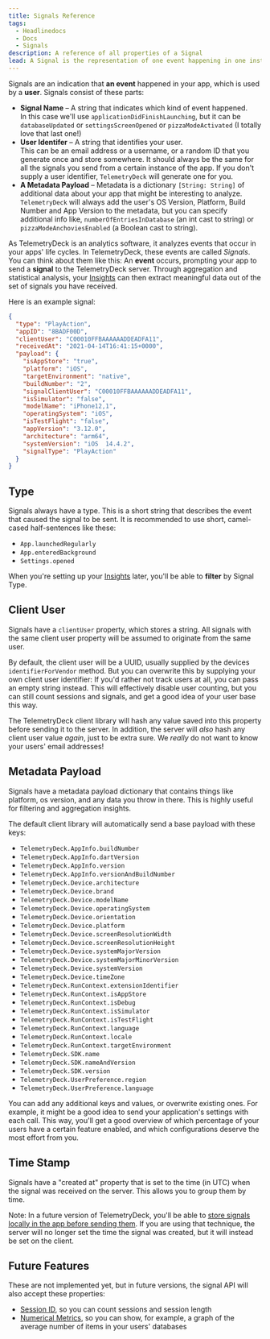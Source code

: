```yaml
---
title: Signals Reference
tags:
  - Headlinedocs
  - Docs
  - Signals
description: A reference of all properties of a Signal
lead: A Signal is the representation of one event happening in one instance of your app. Here is an overview of its properties.
---
```


Signals are an indication that **an event** happened in your app, which is used by a **user**. Signals consist of these parts:

- **Signal Name** – A string that indicates which kind of event happened.<br>In this case we'll use `applicationDidFinishLaunching`, but it can be `databaseUpdated` or `settingsScreenOpened` or `pizzaModeActivated` (I totally love that last one!)
- **User Identifer** – A string that identifies your user.<br>This can be an email address or a username, or a random ID that you generate once and store somewhere. It should always be the same for all the signals you send from a certain instance of the app. If you don't supply a user identifier, `TelemetryDeck` will generate one for you.
- **A Metadata Payload** – Metadata is a dictionary `[String: String]` of additional data about your app that might be interesting to analyze.<br>`TelemetryDeck` will always add the user's OS Version, Platform, Build Number and App Version to the metadata, but you can specify additional info like, `numberOfEntriesInDatabase` (an int cast to string) or `pizzaModeAnchoviesEnabled` (a Boolean cast to string).

As TelemetryDeck is an analytics software, it analyzes events that occur in your apps' life cycles. In TelemetryDeck,
these events are called _Signals_. You can think about them like this: An **event** occurs, prompting your app to
send a **signal** to the TelemetryDeck server. Through aggregation and statistical analysis, your
[Insights](/docs/api/insights-reference/) can then extract meaningful data out of the set of signals you have received.

Here is an example signal:

```json
{
  "type": "PlayAction",
  "appID": "8BADF00D",
  "clientUser": "C00010FFBAAAAAADDEADFA11",
  "receivedAt": "2021-04-14T16:41:15+0000",
  "payload": {
    "isAppStore": "true",
    "platform": "iOS",
    "targetEnvironment": "native",
    "buildNumber": "2",
    "signalClientUser": "C00010FFBAAAAAADDEADFA11",
    "isSimulator": "false",
    "modelName": "iPhone12,1",
    "operatingSystem": "iOS",
    "isTestFlight": "false",
    "appVersion": "3.12.0",
    "architecture": "arm64",
    "systemVersion": "iOS  14.4.2",
    "signalType": "PlayAction"
  }
}
```

## Type

Signals always have a type. This is a short string that describes the event that caused the signal to be sent. It is
recommended to use short, camel-cased half-sentences like these:

- `App.launchedRegularly`
- `App.enteredBackground`
- `Settings.opened`

When you're setting up your [Insights](/docs/api/insights-reference/) later, you'll be able to **filter** by Signal Type.

## Client User

Signals have a `clientUser` property, which stores a string. All signals with the same client user property will be
assumed to originate from the same user.

By default, the client user will be a UUID, usually supplied by the devices `identifierForVendor` method. But you can
overwrite this by supplying your own client user identifier: If you'd rather not track users at all, you can pass
an empty string instead. This will effectively disable user counting, but you can still count sessions and signals,
and get a good idea of your user base this way.

The TelemetryDeck client library will hash any value saved into this property before sending it to the server. In
addition, the server will _also_ hash any client user value _again_, just to be extra sure. We _really_ do not want to
know your users' email addresses!

## Metadata Payload

Signals have a metadata payload dictionary that contains things like platform, os version, and any data you throw in
there. This is highly useful for filtering and aggregation insights.

The default client library will automatically send a base payload with these keys:

- `TelemetryDeck.AppInfo.buildNumber`
- `TelemetryDeck.AppInfo.dartVersion`
- `TelemetryDeck.AppInfo.version`
- `TelemetryDeck.AppInfo.versionAndBuildNumber`
- `TelemetryDeck.Device.architecture`
- `TelemetryDeck.Device.brand`
- `TelemetryDeck.Device.modelName`
- `TelemetryDeck.Device.operatingSystem`
- `TelemetryDeck.Device.orientation`
- `TelemetryDeck.Device.platform`
- `TelemetryDeck.Device.screenResolutionWidth`
- `TelemetryDeck.Device.screenResolutionHeight`
- `TelemetryDeck.Device.systemMajorVersion`
- `TelemetryDeck.Device.systemMajorMinorVersion`
- `TelemetryDeck.Device.systemVersion`
- `TelemetryDeck.Device.timeZone`
- `TelemetryDeck.RunContext.extensionIdentifier`
- `TelemetryDeck.RunContext.isAppStore`
- `TelemetryDeck.RunContext.isDebug`
- `TelemetryDeck.RunContext.isSimulator`
- `TelemetryDeck.RunContext.isTestFlight`
- `TelemetryDeck.RunContext.language`
- `TelemetryDeck.RunContext.locale`
- `TelemetryDeck.RunContext.targetEnvironment`
- `TelemetryDeck.SDK.name`
- `TelemetryDeck.SDK.nameAndVersion`
- `TelemetryDeck.SDK.version`
- `TelemetryDeck.UserPreference.region`
- `TelemetryDeck.UserPreference.language`

You can add any additional keys and values, or overwrite existing ones. For example, it might be a good idea to send
your application's settings with each call. This way, you'll get a good overview of which percentage of your users
have a certain feature enabled, and which configurations deserve the most effort from you.

## Time Stamp

Signals have a "created at" property that is set to the time (in UTC) when the signal was received on the server. This
allows you to group them by time.

<div class="alert alert-info" role="alert">
Note: In a future version of TelemetryDeck, you'll be able to <a href="https://github.com/TelemetryDeck/SwiftSDK/issues/19">store signals locally in the app before sending them</a>.
If you are using that technique, the server will no longer set the time the signal was created, but it will instead be
set on the client.
</div>

## Future Features

These are not implemented yet, but in future versions, the signal API will also accept these properties:

- [Session ID](https://github.com/TelemetryDeck/TelemetryViewer/issues/59), so you can count sessions and session length
- [Numerical Metrics](https://github.com/TelemetryDeck/TelemetryViewer/issues/60), so you can show, for example, a graph of the average number of items in your users' databases

